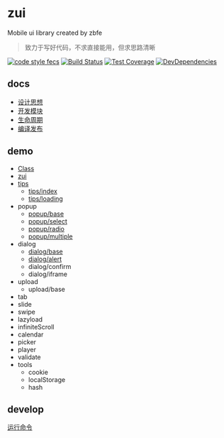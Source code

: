 # zui

Mobile ui library created by zbfe

> 致力于写好代码，不求直接能用，但求思路清晰

[![code style fecs](https://img.shields.io/badge/code%20style-fecs-brightgreen.svg)](https://github.com/ecomfe/fecs)
[![Build Status](https://travis-ci.org/zbfe/zui.svg?branch=master)](https://travis-ci.org/zbfe/zui)
[![Test Coverage](https://img.shields.io/coveralls/zbfe/zui/master.svg)](https://coveralls.io/r/zbfe/zui)
[![DevDependencies](https://img.shields.io/david/dev/zbfe/zui.svg?style=flat)](https://david-dm.org/zbfe/zui#info=devDependencies)

## docs

* [设计思想](docs/design-idea.md)
* [开发模块](docs/quick-start.md)
* [生命周期](docs/life-cycle.md)
* [编译发布](docs/release.md)

## demo

* [Class](src/base/Class.md)
* [zui](src/base/zui.md)
* [tips](src/tips/README.md)
    * [tips/index](src/tips/README.md#tips/index)
    * [tips/loading](src/tips/README.md#tips/loading)
* popup
    * [popup/base](src/popup/base.md#popup/base)
    * [popup/select](src/popup/README.md#popup/select)
    * [popup/radio](src/popup/README.md#popup/radio)
    * [popup/multiple](src/popup/README.md#popup/multiple)
* dialog
    * [dialog/base](src/dialog/README.md#dialog/base)
    * [dialog/alert](src/dialog/README.md#dialog/alert)
    * dialog/confirm
    * dialog/iframe
* upload
    * upload/base
* tab
* slide
* swipe
* lazyload
* infiniteScroll
* calendar
* picker
* player
* validate
* tools
    * cookie
    * localStorage
    * hash


## develop

[运行命令](docs/quick-start.md#运行命令)